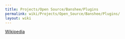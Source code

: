 ```yaml
---
title: Projects/Open Source/Banshee/Plugins
permalink: wiki/Projects/Open_Source/Banshee/Plugins/
layout: wiki
---
```


[Wikipedia](/wiki/Projects/Open_Source/Banshee/Plugins/Wikipedia "wikilink")
